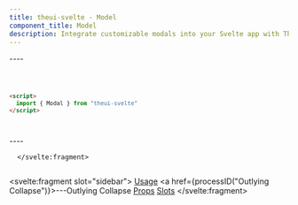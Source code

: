 ```yaml
---
title: theui-svelte - Model
component_title: Model
description: Integrate customizable modals into your Svelte app with TheUI-Svelte's Modal component, perfect for dialogs and pop-ups.
---
```


<script lang="ts">
  import type { PageData } from "./$types";
  import DocContainer from "$lib/ui/doc/Container.svelte";
  import Head from "$lib/ui/doc/Head.svelte";
  import Block from "$lib/ui/doc/Block.svelte";
  import Code from "$lib/ui/doc/Code.svelte";
  import DataTable from "$lib/ui/doc/DataTable.svelte";
  import Example from "$lib/ui/doc/Example.svelte";
  import { Modal } from "theui-svelte";
  import { processID } from "$lib";

  export let data: PageData;
</script>

<DocContainer>
  <Head title="Modal" text="--" edit_url={data.edit_url}/>
  <Block title="Setup">
    <p class="not-prose mb-4">----</p>
<Code title="Import">

```html
<script>
  import { Modal } from "theui-svelte"
</script>
```
</Code>
  </Block>

  <Block title="Usage">
    <Example title="Basic Example">
      <p class="not-prose mb-2">----</p>
      <svelte:fragment slot="example">
        
      </svelte:fragment>
<div slot="code">

```html

```
</div>
    </Example>
  </Block>

  <Block title="Props">
    <DataTable data={data.component.props} hideText={true} mb=8 />
    <DataTable data={data.component.dynamicProps} type="slots" title="Dynamic Props" hideText={true} />
  </Block>
  <Block title="Slots">
    <DataTable data={data.component.slots} type="slots"/>
  </Block>

  <svelte:fragment slot="sidebar">
    <a href="#usage">Usage</a>
    <a href={processID("Outlying Collapse")}>---Outlying Collapse</a>
    <a href="#props">Props</a>
    <a href="#slots">Slots</a>
  </svelte:fragment>

</DocContainer>
